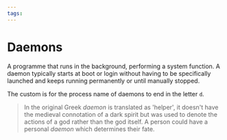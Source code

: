 ```yaml
---
tags:
---
```


# Daemons

A programme that runs in the background, performing a system function. A daemon
typically starts at boot or login without having to be specifically launched and
keeps running permanently or until manually stopped.

The custom is for the process name of daemons to end in the letter `d`.

> In the original Greek _daemon_ is translated as 'helper', it doesn't have the
> medieval connotation of a dark spirit but was used to denote the actions of a
> god rather than the god itself. A person could have a personal _daemon_ which
> determines their fate.
